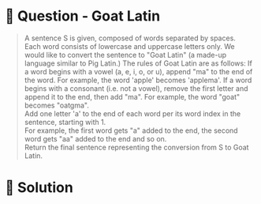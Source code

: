 # :crystal_ball: Question - Goat Latin

> A sentence S is given, composed of words separated by spaces. Each word consists of lowercase and uppercase letters only.
> We would like to convert the sentence to "Goat Latin" (a made-up language similar to Pig Latin.)
> The rules of Goat Latin are as follows:
> If a word begins with a vowel (a, e, i, o, or u), append "ma" to the end of the word.
> For example, the word 'apple' becomes 'applema'.
> If a word begins with a consonant (i.e. not a vowel), remove the first letter and append it to the end, then add "ma".
> For example, the word "goat" becomes "oatgma".  
> Add one letter 'a' to the end of each word per its word index in the sentence, starting with 1.  
> For example, the first word gets "a" added to the end, the second word gets "aa" added to the end and so on.  
> Return the final sentence representing the conversion from S to Goat Latin.   

# :dragon: Solution

```

```
